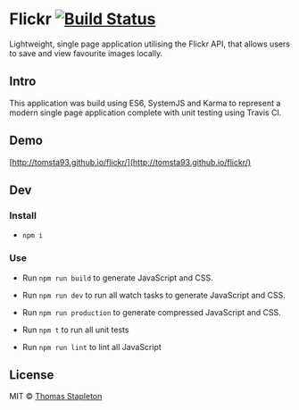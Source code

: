 # Flickr [![Build Status](https://travis-ci.org/tomsta93/flickr.svg?branch=master)](https://travis-ci.org/tomsta93/flickr)
Lightweight, single page application utilising the Flickr API, that allows users to save and view favourite images locally.

## Intro
This application was build using ES6, SystemJS and Karma to represent a modern single page application complete with unit testing using Travis CI.

## Demo
[http://tomsta93.github.io/flickr/](http://tomsta93.github.io/flickr/)

## Dev
### Install
* `npm i`

### Use
* Run `npm run build` to generate JavaScript and CSS.
* Run `npm run dev` to run all watch tasks to generate JavaScript and CSS.
* Run `npm run production` to generate compressed JavaScript and CSS.

* Run `npm t` to run all unit tests

* Run `npm run lint` to lint all JavaScript

## License

MIT © [Thomas Stapleton](https://github.com/tomsta93)
